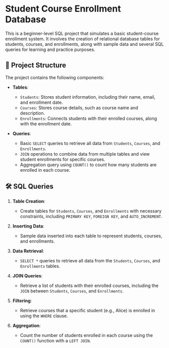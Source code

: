 # Student Course Enrollment Database

This is a beginner-level SQL project that simulates a basic student-course enrollment system. It involves the creation of relational database tables for students, courses, and enrollments, along with sample data and several SQL queries for learning and practice purposes.

## 📁 Project Structure

The project contains the following components:

- **Tables**:
  - `Students`: Stores student information, including their name, email, and enrollment date.
  - `Courses`: Stores course details, such as course name and description.
  - `Enrollments`: Connects students with their enrolled courses, along with the enrollment date.

- **Queries**:
  - Basic `SELECT` queries to retrieve all data from `Students`, `Courses`, and `Enrollments`.
  - `JOIN` operations to combine data from multiple tables and view student enrollments for specific courses.
  - Aggregation query using `COUNT()` to count how many students are enrolled in each course.

## 🛠️ SQL Queries

1. **Table Creation**:
   - Create tables for `Students`, `Courses`, and `Enrollments` with necessary constraints, including `PRIMARY KEY`, `FOREIGN KEY`, and `AUTO_INCREMENT`.

2. **Inserting Data**:
   - Sample data inserted into each table to represent students, courses, and enrollments.

3. **Data Retrieval**:
   - `SELECT *` queries to retrieve all data from the `Students`, `Courses`, and `Enrollments` tables.

4. **JOIN Queries**:
   - Retrieve a list of students with their enrolled courses, including the `JOIN` between `Students`, `Courses`, and `Enrollments`.

5. **Filtering**:
   - Retrieve courses that a specific student (e.g., Alice) is enrolled in using the `WHERE` clause.

6. **Aggregation**:
   - Count the number of students enrolled in each course using the `COUNT()` function with a `LEFT JOIN`.
     
